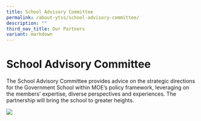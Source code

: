 ```yaml
---
title: School Advisory Committee
permalink: /about-ytss/school-advisory-committee/
description: ""
third_nav_title: Our Partners
variant: markdown
---
```

# **School Advisory Committee**
  
The School Advisory Committee provides advice on the strategic directions for the Government School within MOE’s policy framework, leveraging on the members’ expertise, diverse perspectives and experiences. The partnership will bring the school to greater heights.

![](/images/SAC_Board.png)